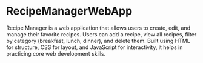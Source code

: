 # RecipeManagerWebApp
Recipe Manager is a web application that allows users to create, edit, and manage their favorite recipes. Users can add a recipe, view all recipes, filter by category (breakfast, lunch, dinner), and delete them. Built using HTML for structure, CSS for layout, and JavaScript for interactivity, it helps in practicing core web development skills.
